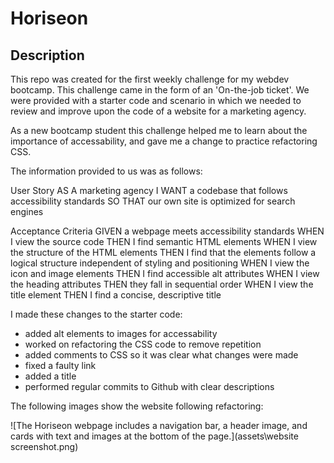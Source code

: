 # Horiseon
## Description
This repo was created for the first weekly challenge for my webdev bootcamp. This challenge came in the form of an 'On-the-job ticket'. We were provided with a starter code and scenario in which we needed to review and improve upon the code of a website for a marketing agency.

As a new bootcamp student this challenge helped me to learn about the importance of accessability, and gave me a change to practice refactoring CSS.

The information provided to us was as follows:

User Story
AS A marketing agency
I WANT a codebase that follows accessibility standards
SO THAT our own site is optimized for search engines

Acceptance Criteria
GIVEN a webpage meets accessibility standards
WHEN I view the source code
THEN I find semantic HTML elements
WHEN I view the structure of the HTML elements
THEN I find that the elements follow a logical structure independent of styling and positioning
WHEN I view the icon and image elements
THEN I find accessible alt attributes
WHEN I view the heading attributes
THEN they fall in sequential order
WHEN I view the title element
THEN I find a concise, descriptive title

I made these changes to the starter code:
- added alt elements to images for accessability
- worked on refactoring the CSS code to remove repetition
- added comments to CSS so it was clear what changes were made
- fixed a faulty link
- added a title 
- performed regular commits to Github with clear descriptions

The following images show the website following refactoring:

![The Horiseon webpage includes a navigation bar, a header image, and cards with text and images at the bottom of the page.](assets\website screenshot.png)